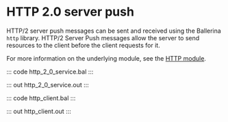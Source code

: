 # HTTP 2.0 server push

HTTP/2 server push messages can be sent and received using the Ballerina `http` library. HTTP/2 Server Push messages allow the server to send resources to the client before the client requests for it.

For more information on the underlying module, see the [HTTP module](https://lib.ballerina.io/ballerina/http/latest/).

::: code http_2_0_service.bal :::

::: out http_2_0_service.out :::

::: code http_client.bal :::

::: out http_client.out :::